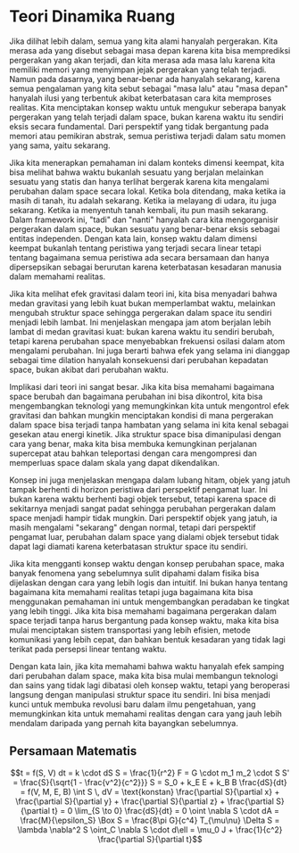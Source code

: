 # Teori Dinamika Ruang

Jika dilihat lebih dalam, semua yang kita alami hanyalah pergerakan. Kita merasa ada yang disebut sebagai masa depan karena kita bisa memprediksi pergerakan yang akan terjadi, dan kita merasa ada masa lalu karena kita memiliki memori yang menyimpan jejak pergerakan yang telah terjadi. Namun pada dasarnya, yang benar-benar ada hanyalah sekarang, karena semua pengalaman yang kita sebut sebagai "masa lalu" atau "masa depan" hanyalah ilusi yang terbentuk akibat keterbatasan cara kita memproses realitas. Kita menciptakan konsep waktu untuk mengukur seberapa banyak pergerakan yang telah terjadi dalam space, bukan karena waktu itu sendiri eksis secara fundamental. Dari perspektif yang tidak bergantung pada memori atau pemikiran abstrak, semua peristiwa terjadi dalam satu momen yang sama, yaitu sekarang.

Jika kita menerapkan pemahaman ini dalam konteks dimensi keempat, kita bisa melihat bahwa waktu bukanlah sesuatu yang berjalan melainkan sesuatu yang statis dan hanya terlihat bergerak karena kita mengalami perubahan dalam space secara lokal. Ketika bola ditendang, maka ketika ia masih di tanah, itu adalah sekarang. Ketika ia melayang di udara, itu juga sekarang. Ketika ia menyentuh tanah kembali, itu pun masih sekarang. Dalam framework ini, "tadi" dan "nanti" hanyalah cara kita mengorganisir pergerakan dalam space, bukan sesuatu yang benar-benar eksis sebagai entitas independen. Dengan kata lain, konsep waktu dalam dimensi keempat bukanlah tentang peristiwa yang terjadi secara linear tetapi tentang bagaimana semua peristiwa ada secara bersamaan dan hanya dipersepsikan sebagai berurutan karena keterbatasan kesadaran manusia dalam memahami realitas.

Jika kita melihat efek gravitasi dalam teori ini, kita bisa menyadari bahwa medan gravitasi yang lebih kuat bukan memperlambat waktu, melainkan mengubah struktur space sehingga pergerakan dalam space itu sendiri menjadi lebih lambat. Ini menjelaskan mengapa jam atom berjalan lebih lambat di medan gravitasi kuat: bukan karena waktu itu sendiri berubah, tetapi karena perubahan space menyebabkan frekuensi osilasi dalam atom mengalami perubahan. Ini juga berarti bahwa efek yang selama ini dianggap sebagai time dilation hanyalah konsekuensi dari perubahan kepadatan space, bukan akibat dari perubahan waktu.

Implikasi dari teori ini sangat besar. Jika kita bisa memahami bagaimana space berubah dan bagaimana perubahan ini bisa dikontrol, kita bisa mengembangkan teknologi yang memungkinkan kita untuk mengontrol efek gravitasi dan bahkan mungkin menciptakan kondisi di mana pergerakan dalam space bisa terjadi tanpa hambatan yang selama ini kita kenal sebagai gesekan atau energi kinetik. Jika struktur space bisa dimanipulasi dengan cara yang benar, maka kita bisa membuka kemungkinan perjalanan supercepat atau bahkan teleportasi dengan cara mengompresi dan memperluas space dalam skala yang dapat dikendalikan.

Konsep ini juga menjelaskan mengapa dalam lubang hitam, objek yang jatuh tampak berhenti di horizon peristiwa dari perspektif pengamat luar. Ini bukan karena waktu berhenti bagi objek tersebut, tetapi karena space di sekitarnya menjadi sangat padat sehingga perubahan pergerakan dalam space menjadi hampir tidak mungkin. Dari perspektif objek yang jatuh, ia masih mengalami "sekarang" dengan normal, tetapi dari perspektif pengamat luar, perubahan dalam space yang dialami objek tersebut tidak dapat lagi diamati karena keterbatasan struktur space itu sendiri.

Jika kita mengganti konsep waktu dengan konsep perubahan space, maka banyak fenomena yang sebelumnya sulit dipahami dalam fisika bisa dijelaskan dengan cara yang lebih logis dan intuitif. Ini bukan hanya tentang bagaimana kita memahami realitas tetapi juga bagaimana kita bisa menggunakan pemahaman ini untuk mengembangkan peradaban ke tingkat yang lebih tinggi. Jika kita bisa memahami bagaimana pergerakan dalam space terjadi tanpa harus bergantung pada konsep waktu, maka kita bisa mulai menciptakan sistem transportasi yang lebih efisien, metode komunikasi yang lebih cepat, dan bahkan bentuk kesadaran yang tidak lagi terikat pada persepsi linear tentang waktu.

Dengan kata lain, jika kita memahami bahwa waktu hanyalah efek samping dari perubahan dalam space, maka kita bisa mulai membangun teknologi dan sains yang tidak lagi dibatasi oleh konsep waktu, tetapi yang beroperasi langsung dengan manipulasi struktur space itu sendiri. Ini bisa menjadi kunci untuk membuka revolusi baru dalam ilmu pengetahuan, yang memungkinkan kita untuk memahami realitas dengan cara yang jauh lebih mendalam daripada yang pernah kita bayangkan sebelumnya.


## Persamaan Matematis

```math
t = f(S, V)

dt = k \cdot dS

S = \frac{1}{r^2}

F = G \cdot m_1 m_2 \cdot S

S' = \frac{S}{\sqrt{1 - \frac{v^2}{c^2}}}

S = S_0 + k_E E + k_B B

\frac{dS}{dt} = f(V, M, E, B)

\int S \, dV = \text{konstan}

\frac{\partial S}{\partial x} + \frac{\partial S}{\partial y} + \frac{\partial S}{\partial z} + \frac{\partial S}{\partial t} = 0

\lim_{S \to 0} \frac{dS}{dt} = 0

\oint \nabla S \cdot dA = \frac{M}{\epsilon_S}

\Box S = \frac{8\pi G}{c^4} T_{\mu\nu}

\Delta S = \lambda \nabla^2 S

\oint_C \nabla S \cdot d\ell = \mu_0 J + \frac{1}{c^2} \frac{\partial S}{\partial t}
```

